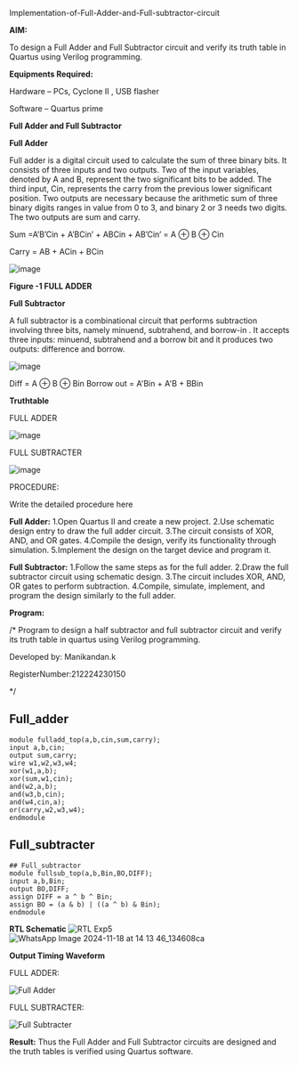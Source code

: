 Implementation-of-Full-Adder-and-Full-subtractor-circuit

**AIM:**

To design a Full Adder and Full Subtractor circuit and verify its truth table in Quartus using Verilog programming.

**Equipments Required:**

Hardware – PCs, Cyclone II , USB flasher

Software – Quartus prime

**Full Adder and Full Subtractor**

**Full Adder**

Full adder is a digital circuit used to calculate the sum of three binary bits. It consists of three inputs and two outputs. Two of the input variables, denoted by A and B, represent the two significant bits to be added. The third input, Cin, represents the carry from the previous lower significant position. Two outputs are necessary because the arithmetic sum of three binary digits ranges in value from 0 to 3, and binary 2 or 3 needs two digits. The two outputs are sum and carry.

Sum =A’B’Cin + A’BCin’ + ABCin + AB’Cin’ = A ⊕ B ⊕ Cin 

Carry = AB + ACin + BCin

![image](https://github.com/naavaneetha/FULL_ADDER_SUBTRACTOR/assets/154305477/0f30ba51-5ffb-4198-845f-18e054f675e7)

**Figure -1 FULL ADDER**

**Full Subtractor**

A full subtractor is a combinational circuit that performs subtraction involving three bits, namely minuend, subtrahend, and borrow-in . It accepts three inputs: minuend, subtrahend and a borrow bit and it produces two outputs: difference and borrow.

![image](https://github.com/naavaneetha/FULL_ADDER_SUBTRACTOR/assets/154305477/02b24f51-ab51-4304-9ad6-7b81ffc1ead5)

Diff = A ⊕ B ⊕ Bin 
Borrow out = A'Bin + A'B + BBin


**Truthtable**

FULL ADDER

![image](https://github.com/user-attachments/assets/86154c39-f271-4d8b-863d-6f50562660f6)


FULL SUBTRACTER

![image](https://github.com/user-attachments/assets/967b35f6-ab4d-4c87-9472-07b7b98ffc42)


PROCEDURE:



Write the detailed procedure here

**Full Adder:**
1.Open Quartus II and create a new project.
2.Use schematic design entry to draw the full adder circuit. 
3.The circuit consists of XOR, AND, and OR gates. 
4.Compile the design, verify its functionality through simulation. 
5.Implement the design on the target device and program it.

**Full Subtractor:** 
1.Follow the same steps as for the full adder. 
2.Draw the full subtractor circuit using schematic design. 
3.The circuit includes XOR, AND, OR gates to perform subtraction. 
4.Compile, simulate, implement, and program the design similarly to the full adder.



**Program:**

/* Program to design a half subtractor and full subtractor circuit and verify its truth table in quartus using Verilog programming. 

Developed by: Manikandan.k 

RegisterNumber:212224230150

*/


## Full_adder
~~~
module fulladd_top(a,b,cin,sum,carry);
input a,b,cin;
output sum,carry;
wire w1,w2,w3,w4;       
xor(w1,a,b);
xor(sum,w1,cin);        
and(w2,a,b);
and(w3,b,cin);
and(w4,cin,a);
or(carry,w2,w3,w4);
endmodule
~~~ 
## Full_subtracter

~~~
## Full_subtractor
module fullsub_top(a,b,Bin,BO,DIFF);
input a,b,Bin;
output BO,DIFF;
assign DIFF = a ^ b ^ Bin;
assign BO = (a & b) | ((a ^ b) & Bin);
endmodule
~~~





**RTL Schematic**
![RTL Exp5](https://github.com/user-attachments/assets/6d4f9862-7a9e-44be-84a8-bf38f778a639)
![WhatsApp Image 2024-11-18 at 14 13 46_134608ca](https://github.com/user-attachments/assets/95eb7a07-88ae-4ff6-bf84-0ba60eddbfee)

**Output Timing Waveform**


FULL ADDER:

![Full Adder](https://github.com/user-attachments/assets/bbcd5097-f239-4277-800d-86c857eea149)


FULL SUBTRACTER:

![Full Subtracter](https://github.com/user-attachments/assets/ea5a33b8-f512-4c98-b443-9f567f51608a)

**Result:**
Thus the Full Adder and Full Subtractor circuits are designed and the truth tables is verified using Quartus software.



